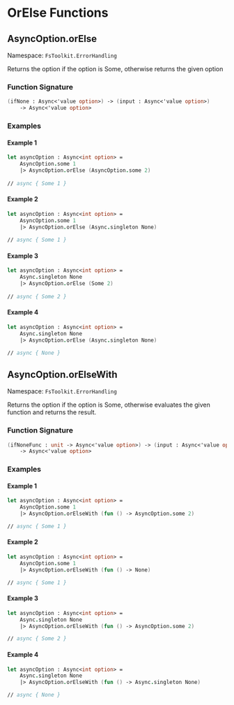 # OrElse Functions

## AsyncOption.orElse

Namespace: `FsToolkit.ErrorHandling`

Returns the option if the option is Some, otherwise returns the given option

### Function Signature

```fsharp
(ifNone : Async<'value option>) -> (input : Async<'value option>) 
    -> Async<'value option>
```

### Examples

#### Example 1

```fsharp
let asyncOption : Async<int option> =
    AsyncOption.some 1
    |> AsyncOption.orElse (AsyncOption.some 2)
    
// async { Some 1 }
```

#### Example 2

```fsharp
let asyncOption : Async<int option> =
    AsyncOption.some 1
    |> AsyncOption.orElse (Async.singleton None)
    
// async { Some 1 }
```

#### Example 3

```fsharp
let asyncOption : Async<int option> =
    Async.singleton None
    |> AsyncOption.orElse (Some 2)
    
// async { Some 2 }
```

#### Example 4

```fsharp
let asyncOption : Async<int option> =
    Async.singleton None
    |> AsyncOption.orElse (Async.singleton None)

// async { None }
```

## AsyncOption.orElseWith

Namespace: `FsToolkit.ErrorHandling`

Returns the option if the option is Some, otherwise evaluates the given function and returns the result.

### Function Signature

```fsharp
(ifNoneFunc : unit -> Async<'value option>) -> (input : Async<'value option>)
    -> Async<'value option>
```

### Examples

#### Example 1

```fsharp
let asyncOption : Async<int option> =
    AsyncOption.some 1
    |> AsyncOption.orElseWith (fun () -> AsyncOption.some 2)

// async { Some 1 }
```

#### Example 2

```fsharp
let asyncOption : Async<int option> =
    AsyncOption.some 1
    |> AsyncOption.orElseWith (fun () -> None)

// async { Some 1 }
```

#### Example 3

```fsharp
let asyncOption : Async<int option> =
    Async.singleton None
    |> AsyncOption.orElseWith (fun () -> AsyncOption.some 2)

// async { Some 2 }
```

#### Example 4

```fsharp
let asyncOption : Async<int option> =
    Async.singleton None
    |> AsyncOption.orElseWith (fun () -> Async.singleton None)

// async { None }
```
